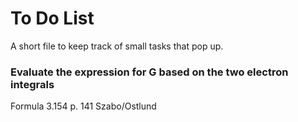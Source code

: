 # To Do List

A short file to keep track of small tasks that pop up.


### Evaluate the expression for G based on the two electron integrals

Formula 3.154 p. 141 Szabo/Ostlund
